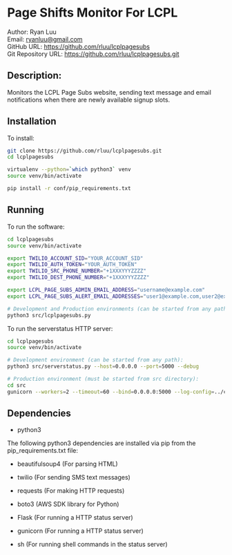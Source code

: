 # Page Shifts Monitor For LCPL

Author: Ryan Luu  
Email: ryanluu@gmail.com  
GitHub URL: https://github.com/rluu/lcplpagesubs  
Git Repository URL: https://github.com/rluu/lcplpagesubs.git  

## Description:

Monitors the LCPL Page Subs website, sending text message and email notifications when there are newly available signup slots.

## Installation

To install:

```bash
git clone https://github.com/rluu/lcplpagesubs.git
cd lcplpagesubs

virtualenv --python=`which python3` venv
source venv/bin/activate

pip install -r conf/pip_requirements.txt
```

## Running

To run the software:

```bash
cd lcplpagesubs
source venv/bin/activate

export TWILIO_ACCOUNT_SID="YOUR_ACCOUNT_SID"
export TWILIO_AUTH_TOKEN="YOUR_AUTH_TOKEN"
export TWILIO_SRC_PHONE_NUMBER="+1XXXYYYZZZZ"
export TWILIO_DEST_PHONE_NUMBER="+1XXXYYYZZZZ"

export LCPL_PAGE_SUBS_ADMIN_EMAIL_ADDRESS="username@example.com"
export LCPL_PAGE_SUBS_ALERT_EMAIL_ADDRESSES="user1@example.com,user2@example.com"

# Development and Production environments (can be started from any path):
python3 src/lcplpagesubs.py
```

To run the serverstatus HTTP server:

```bash
cd lcplpagesubs
source venv/bin/activate

# Development environment (can be started from any path):
python3 src/serverstatus.py --host=0.0.0.0 --port=5000 --debug

# Production environment (must be started from src directory):
cd src
gunicorn --workers=2 --timeout=60 --bind=0.0.0.0:5000 --log-config=../conf/logging.conf wsgi
```


## Dependencies

- python3

The following python3 dependencies are installed via pip from the pip_requirements.txt file:
- beautifulsoup4 (For parsing HTML)
- twilio (For sending SMS text messages)
- requests (For making HTTP requests)
- boto3 (AWS SDK library for Python)

- Flask (For running a HTTP status server)
- gunicorn (For running a HTTP status server)
- sh (For running shell commands in the status server)


